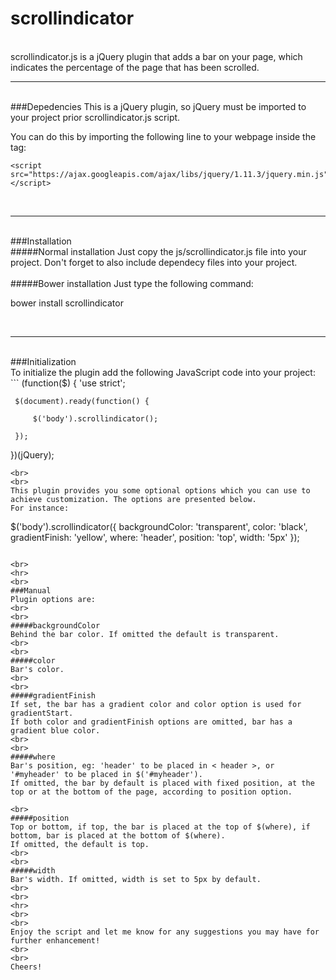 # scrollindicator
<br>
scrollindicator.js is a jQuery plugin that adds a bar on your page, which indicates the percentage of the page that has been scrolled.

<br>
<hr>
<br>
###Depedencies
This is a jQuery plugin, so jQuery must be imported to your project prior scrollindicator.js script.

You can do this by importing the following line to your webpage inside the <head> tag:
```
<script src="https://ajax.googleapis.com/ajax/libs/jquery/1.11.3/jquery.min.js"> </script>
```

<br>
<hr>
<br>
###Installation
<br>
#####Normal installation
Just copy the js/scrollindicator.js file into your project. Don't forget to also include dependecy files into your project.
<br>
<br>
#####Bower installation
Just type the following command:

bower install scrollindicator

<br>
<hr>
<br>
###Initialization
<br>
To initialize the plugin add the following JavaScript code into your project:
```
(function($) {
    'use strict';
     
     $(document).ready(function() {
         
         $('body').scrollindicator();

     });
     
})(jQuery);
```
<br>
<br>
This plugin provides you some optional options which you can use to achieve customization. The options are presented below.
For instance:
```
$('body').scrollindicator({ 
            backgroundColor: 'transparent',
            color: 'black',
            gradientFinish: 'yellow',
            where: 'header',
            position: 'top',
            width: '5px'
 });
```

<br>
<hr>
<br>
###Manual
Plugin options are:
<br>
<br>
#####backgroundColor
Behind the bar color. If omitted the default is transparent.
<br>
<br>
#####color
Bar's color.
<br>
<br>
#####gradientFinish
If set, the bar has a gradient color and color option is used for gradientStart.
If both color and gradientFinish options are omitted, bar has a gradient blue color.
<br>
<br>
#####where
Bar's position, eg: 'header' to be placed in < header >, or '#myheader' to be placed in $('#myheader').
If omitted, the bar by default is placed with fixed position, at the top or at the bottom of the page, according to position option.

<br>
#####position
Top or bottom, if top, the bar is placed at the top of $(where), if bottom, bar is placed at the bottom of $(where).
If omitted, the default is top.
<br>
<br>
#####width
Bar's width. If omitted, width is set to 5px by default.
<br>
<br>
<hr>
<br>
<br>
Enjoy the script and let me know for any suggestions you may have for further enhancement!
<br>
<br>
Cheers!
